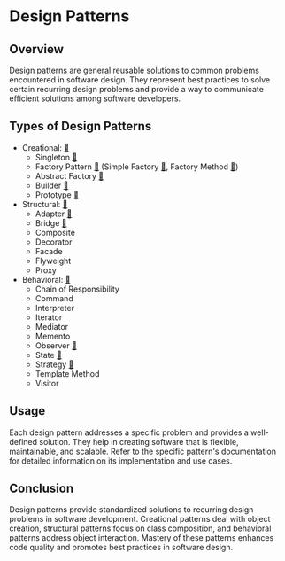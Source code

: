 # Design Patterns

## Overview

Design patterns are general reusable solutions to common problems encountered in software design. They represent best
practices to solve certain recurring design problems and provide a way to communicate efficient solutions among software
developers.

## Types of Design Patterns

- Creational: [🔗](./src/creational)
    - Singleton [🔗](./src/creational/singleton)
    - Factory Pattern [🔗](./src/creational/factory) (Simple Factory [🔗](./src/creational/factory/simplefactory), Factory Method [🔗](./src/creational/factory/factorymethod))
    - Abstract Factory [🔗](./src/creational/abstractfactory)
    - Builder  [🔗](./src/creational/builder)
    - Prototype  [🔗](./src/creational/prototype)
- Structural:  [🔗](./src/structural)
    - Adapter  [🔗](./src/structural/adapter)
    - Bridge [🔗](./src/structural/bridge)
    - Composite
    - Decorator
    - Facade
    - Flyweight
    - Proxy
- Behavioral: [🔗](./src/behavioral)
    - Chain of Responsibility
    - Command
    - Interpreter
    - Iterator
    - Mediator
    - Memento
    - Observer [🔗](./src/behavioral/observer)
    - State [🔗](./src/behavioral/state)
    - Strategy [🔗](./src/behavioral/strategy)
    - Template Method
    - Visitor

## Usage

Each design pattern addresses a specific problem and provides a well-defined solution. They help in creating software
that is flexible, maintainable, and scalable.
Refer to the specific pattern's documentation for detailed information on its implementation and use cases.

## Conclusion

Design patterns provide standardized solutions to recurring design problems in software development. Creational patterns
deal with object creation, structural patterns focus on class composition, and behavioral patterns address object
interaction. Mastery of these patterns enhances code quality and promotes best practices in software design.